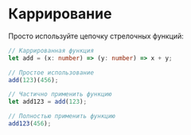 # Каррирование

Просто используйте цепочку стрелочных функций:

```ts
// Каррированная функция
let add = (x: number) => (y: number) => x + y;

// Простое использование
add(123)(456);

// Частично применить функцию
let add123 = add(123);

// Полностью применить функцию
add123(456);
```

